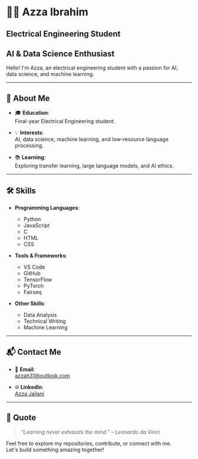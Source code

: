 # 👩‍💻 Azza Ibrahim  

## Electrical Engineering Student  

## AI & Data Science Enthusiast  

Hello! I'm Azza, an electrical engineering student with a passion for AI,  
data science, and machine learning.

---

## 🚀 About Me  

- 🎓 **Education**:  
  Final-year Electrical Engineering student.  

- 💡 **Interests**:  
  AI, data science, machine learning, and low-resource language processing.  

- 📚 **Learning**:  
  Exploring transfer learning, large language models, and AI ethics.  

---

## 🛠️ Skills  

- **Programming Languages**:  
  - Python  
  - JavaScript  
  - C  
  - HTML  
  - CSS  

- **Tools & Frameworks**:  
  - VS Code  
  - GitHub  
  - TensorFlow  
  - PyTorch  
  - Fairseq  

- **Other Skills**:  
  - Data Analysis  
  - Technical Writing  
  - Machine Learning  

---

## 📬 Contact Me  

- 💌 **Email**:  
  [azzah31@outlook.com](mailto:azzah31@outlook.com)  

- 🌐 **LinkedIn**:  
  [Azza Jailani](https://www.linkedin.com/in/azza-jailani-9b138b234/)  

---

## 🌟 Quote  

> *“Learning never exhausts the mind.” – Leonardo da Vinci*  

Feel free to explore my repositories, contribute, or connect with me.  
Let's build something amazing together!
